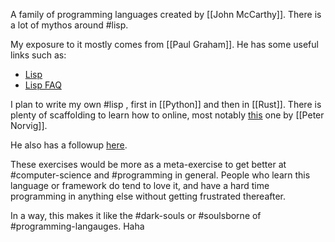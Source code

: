 
A family of programming languages created by [[John McCarthy]].  There is a lot of mythos around #lisp.

My exposure to it mostly comes from [[Paul Graham]].  He has some useful links such as:
- [Lisp](http://www.paulgraham.com/lisp.html)
- [Lisp FAQ](http://www.paulgraham.com/lispfaq1.html)

I plan to write my own #lisp , first in [[Python]] and then in [[Rust]].  There is plenty of scaffolding to learn how to online, most notably [this](https://norvig.com/lispy.html) one by [[Peter Norvig]].

He also has a followup [here](https://norvig.com/lispy2.html).


These exercises would be more as a meta-exercise to get better at #computer-science and #programming in general. People who learn this language or framework do tend to love it, and have a hard time programming in anything else without getting frustrated thereafter. 

In a way, this makes it like the #dark-souls or #soulsborne of #programming-langauges. Haha
